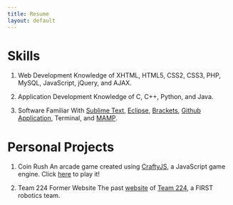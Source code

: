 ```yaml
---
title: Resume
layout: default
---
```


# Skills

1. Web Development
	Knowledge of XHTML, HTML5, CSS2, CSS3, PHP, MySQL, JavaScript, jQuery, and AJAX.

2. Application Development
	Knowledge of C, C++, Python, and Java.

3. Software Familiar With
	[Sublime Text](http://www.sublimetext.com/), [Eclipse](http://www.eclipse.org/), [Brackets](http://brackets.io/), [Github Application](http://mac.github.com/), Terminal, and [MAMP](http://www.mamp.info/en/index.html).

# Personal Projects

1. Coin Rush
	An arcade game created using [CraftyJS](http://craftyjs.com/), a JavaScript game engine. Click [here](http://srikarg.github.io/Coin-Rush/) to play it!

2. Team 224 Former Website
	The past [website](https://github.com/srikarg/Old-Robotics-Team-224-Website) of [Team 224](http://team224.com/), a FIRST robotics team.
